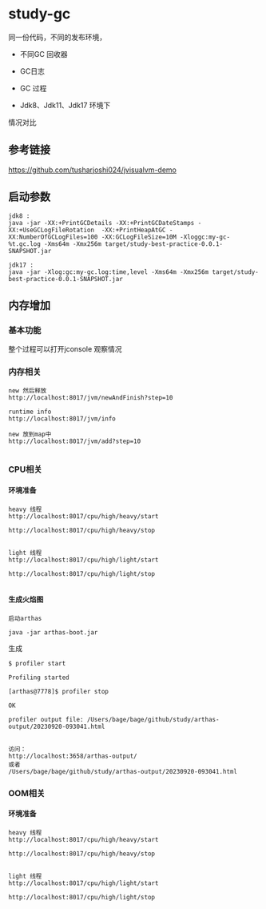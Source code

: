 # study-gc

同一份代码，不同的发布环境，

- 不同GC 回收器
- GC日志 
- GC 过程

- Jdk8、Jdk11、Jdk17 环境下

  

情况对比



## 参考链接

https://github.com/tusharjoshi024/jvisualvm-demo



## 启动参数

```
jdk8 :
java -jar -XX:+PrintGCDetails -XX:+PrintGCDateStamps -XX:+UseGCLogFileRotation  -XX:+PrintHeapAtGC -XX:NumberOfGCLogFiles=100 -XX:GCLogFileSize=10M -Xloggc:my-gc-%t.gc.log -Xms64m -Xmx256m target/study-best-practice-0.0.1-SNAPSHOT.jar

jdk17 :
java -jar -Xlog:gc:my-gc.log:time,level -Xms64m -Xmx256m target/study-best-practice-0.0.1-SNAPSHOT.jar
```



## 内存增加

### 基本功能

整个过程可以打开jconsole 观察情况 



### **内存相关**

```
new 然后释放
http://localhost:8017/jvm/newAndFinish?step=10

runtime info
http://localhost:8017/jvm/info

new 放到map中
http://localhost:8017/jvm/add?step=10


```



### **CPU相关**

#### 环境准备

```
heavy 线程
http://localhost:8017/cpu/high/heavy/start

http://localhost:8017/cpu/high/heavy/stop


light 线程
http://localhost:8017/cpu/high/light/start

http://localhost:8017/cpu/high/light/stop


```



#### 生成火焰图

```
启动arthas 

java -jar arthas-boot.jar
```



生成

```
$ profiler start

Profiling started

[arthas@7778]$ profiler stop

OK

profiler output file: /Users/bage/bage/github/study/arthas-output/20230920-093041.html


访问：
http://localhost:3658/arthas-output/
或者 
/Users/bage/bage/github/study/arthas-output/20230920-093041.html

```



### **OOM相关**

#### 环境准备

```
heavy 线程
http://localhost:8017/cpu/high/heavy/start

http://localhost:8017/cpu/high/heavy/stop


light 线程
http://localhost:8017/cpu/high/light/start

http://localhost:8017/cpu/high/light/stop


```

